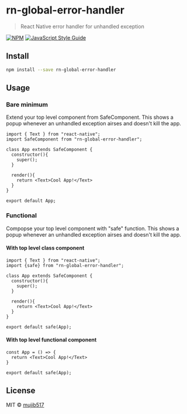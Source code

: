 # rn-global-error-handler

> React Native error handler for unhandled exception

[![NPM](https://img.shields.io/npm/v/rn-global-error-handler.svg)](https://www.npmjs.com/package/rn-global-error-handler) [![JavaScript Style Guide](https://img.shields.io/badge/code_style-standard-brightgreen.svg)](https://standardjs.com)

## Install

```bash
npm install --save rn-global-error-handler
```

## Usage

### Bare minimum
Extend your top level component from SafeComponent. This shows a popup whenever an unhandled exception airses and doesn't kill the app.

```
import { Text } from "react-native";
import SafeComponent from "rn-global-error-handler";

class App extends SafeComponent {
  constructor(){
    super();
  }

  render(){
    return <Text>Cool App!</Text>
  }  
}

export default App;
```

### Functional
Compopse your top level component with "safe" function. This shows a popup whenever an unhandled exception airses and doesn't kill the app.

#### With top level class component 
```
import { Text } from "react-native";
import {safe} from "rn-global-error-handler";

class App extends SafeComponent {
  constructor(){
    super();
  }

  render(){
    return <Text>Cool App!</Text>
  }  
}

export default safe(App);
```

#### With top level functional component 

```
const App = () => {
  return <Text>Cool App!</Text>
}

export default safe(App);
```

## License

MIT © [mujib517](https://github.com/mujib517)
